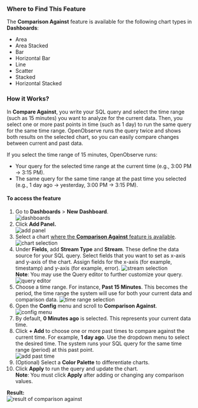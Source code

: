 
### Where to Find This Feature
The **Comparison Against** feature is available for the following chart types in **Dashboards**:

- Area  
- Area Stacked  
- Bar  
- Horizontal Bar  
- Line  
- Scatter  
- Stacked  
- Horizontal Stacked

### How it Works?
In **Compare Against**, you write your SQL query and select the time range (such as 15 minutes) you want to analyze for the current data.
Then, you select one or more past points in time (such as 1 day) to run the same query for the same time range. OpenObserve runs the query twice and shows both results on the selected chart, so you can easily compare changes between current and past data.

If you select the time range of 15 minutes, OpenObserve runs:

- Your query for the selected time range at the current time (e.g., 3:00 PM → 3:15 PM).
- The same query for the same time range at the past time you selected (e.g., 1 day ago -> yesterday, 3:00 PM → 3:15 PM).


#### To access the feature

1. Go to **Dashboards** > **New Dashboard**.  
   ![dashboards](../../images/dashboards-comparison-against-1.png)  
2. Click **Add Panel.**  
   ![add panel](../../images/dashboards-comparison-against-2.png)
3. Select a chart [where the **Comparison Against** feature is available](#where-to-find-this-feature).  
   ![chart selection](../../images/dashboards-comparison-against-3.png)  
4. Under **Fields**, add **Stream Type** and **Stream**. These define the data source for your SQL query. Select fields that you want to set as x-axis and y-axis of the chart. Assign fields for the x-axis (for example, timestamp) and y-axis (for example, error).
   ![stream selection](../../images/dashboards-comparison-against-4.png) 
   <br>**Note**: You may use the Query editor to further customize your query. 
   ![query editor](../../images/dashboards-comparison-against-5.png)  
5. Choose a time range. For instance, **Past 15 Minutes**. This becomes the period, the time range the system will use for both your current data and comparison data. 
   ![time range selection](../../images/dashboards-comparison-against-6.png)
6. Open the **Config** menu and scroll to **Comparison Against**. 
   ![config menu](../../images/dashboards-comparison-against-7.png) 
7. By default, **0 Minutes ago** is selected. This represents your current data time.
8. Click **+ Add** to choose one or more past times to compare against the current time. For example, **1 day ago**. Use the dropdown menu to select the desired time. The system runs your SQL query for the same time range (period) at this past point.  
   ![add past time](../../images/dashboards-comparison-against-8.png)  
9. (Optional) Select a **Color Palette** to differentiate charts.  
10. Click **Apply** to run the query and update the chart.   
    **Note**: You must click **Apply** after adding or changing any comparison values.

**Result:**  
![result of comparison against](../../images/dashboards-comparison-against-9.png)

